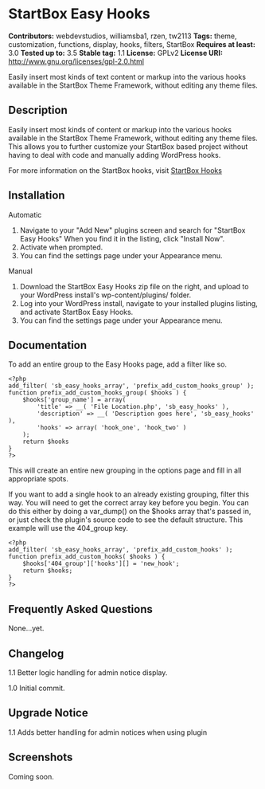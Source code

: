 # StartBox Easy Hooks #
**Contributors:** webdevstudios, williamsba1, rzen, tw2113
**Tags:** theme, customization, functions, display, hooks, filters, StartBox
**Requires at least:** 3.0
**Tested up to:** 3.5
**Stable tag:** 1.1
**License:** GPLv2
**License URI:** http://www.gnu.org/licenses/gpl-2.0.html

Easily insert most kinds of text content or markup into the various hooks available in the StartBox Theme Framework, without editing any theme files.

## Description ##

Easily insert most kinds of content or markup into the various hooks available in the StartBox Theme Framework, without editing any theme files. This allows you to further customize your StartBox based project without having to deal with code and manually adding WordPress hooks.

For more information on the StartBox hooks, visit [StartBox Hooks](http://docs.wpstartbox.com/Hooks)

## Installation ##

Automatic

1. Navigate to your "Add New" plugins screen and search for "StartBox Easy Hooks" When you find it in the listing, click "Install Now".
2. Activate when prompted.
3. You can find the settings page under your Appearance menu.

Manual

1. Download the StartBox Easy Hooks zip file on the right, and upload to your WordPress install's wp-content/plugins/ folder.
2. Log into your WordPress install, navigate to your installed plugins listing, and activate StartBox Easy Hooks.
3. You can find the settings page under your Appearance menu.

## Documentation ##

To add an entire group to the Easy Hooks page, add a filter like so.

	<?php
	add_filter( 'sb_easy_hooks_array', 'prefix_add_custom_hooks_group' );
	function prefix_add_custom_hooks_group( $hooks ) {
		$hooks['group_name'] = array(
			'title' => __( 'File Location.php', 'sb_easy_hooks' ),
			'description' => __( 'Description goes here', 'sb_easy_hooks' ),
			'hooks' => array( 'hook_one', 'hook_two' )
		);
		return $hooks
	}
	?>

This will create an entire new grouping in the options page and fill in all appropriate spots.

If you want to add a single hook to an already existing grouping, filter this way. You will need to get the correct array key before you begin. You can do this either by doing a var_dump() on the $hooks array that's passed in, or just check the plugin's source code to see the default structure. This example will use the 404_group key.

	<?php
	add_filter( 'sb_easy_hooks_array', 'prefix_add_custom_hooks' );
	function prefix_add_custom_hooks( $hooks ) {
		$hooks['404_group']['hooks'][] = 'new_hook';
		return $hooks;
	}
	?>

## Frequently Asked Questions ##

None...yet.

## Changelog ##

1.1 Better logic handling for admin notice display.

1.0 Initial commit.

## Upgrade Notice ##

1.1 Adds better handling for admin notices when using plugin

## Screenshots ##

Coming soon.